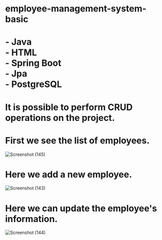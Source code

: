 # employee-management-system-basic
# - Java <br> - HTML <br> - Spring Boot <br> - Jpa <br> - PostgreSQL
# It is possible to perform CRUD operations on the project.
# First we see the list of employees.
![Screenshot (145)](https://user-images.githubusercontent.com/116680886/232344571-57f232c0-4749-45ce-99b0-bd2203ed06a2.png)
# Here we add a new employee.
![Screenshot (143)](https://user-images.githubusercontent.com/116680886/232344606-fa016491-6479-49f8-83a8-b8e8cfb8eb0c.png)
# Here we can update the employee's information.
![Screenshot (144)](https://user-images.githubusercontent.com/116680886/232344622-46e7d45c-2062-46e7-9665-bb3739eaec7c.png)
